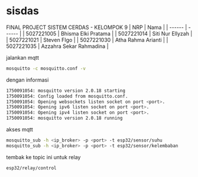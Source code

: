 # sisdas


FINAL PROJECT SISTEM CERDAS - KELOMPOK 9
| NRP | Nama |
| ------ | ------ |
| 5027221005 | Bhisma Elki Pratama |
| 5027221014 | Siti Nur Ellyzah |
| 5027221021 | Steven FIgo |
| 5027221030 | Atha Rahma Arianti |
| 5027221035 | Azzahra Sekar Rahmadina |

jalankan mqtt

```sh
mosquitto -c mosquitto.conf -v
```

dengan informasi

```sh
1750091054: mosquitto version 2.0.18 starting
1750091054: Config loaded from mosquitto.conf.
1750091054: Opening websockets listen socket on port <port>.
1750091054: Opening ipv6 listen socket on port <port>.
1750091054: Opening ipv4 listen socket on port <port>.
1750091054: mosquitto version 2.0.18 running
```

akses mqtt

```sh
mosquitto_sub -h <ip_broker> -p <port> -t esp32/sensor/suhu
mosquitto_sub -h <ip_broker> -p <port> -t esp32/sensor/kelembaban
```

tembak ke topic ini untuk relay

```sh
esp32/relay/control
```
